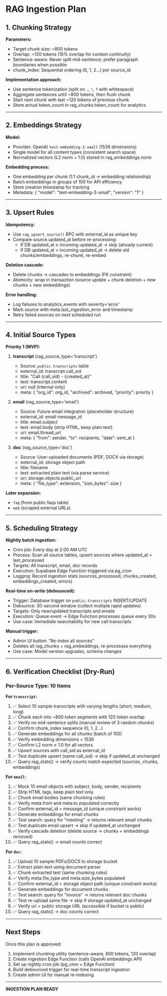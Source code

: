 # RAG Ingestion Plan

## 1. Chunking Strategy

**Parameters:**
- Target chunk size: ~800 tokens
- Overlap: ~120 tokens (15% overlap for context continuity)
- Sentence-aware: Never split mid-sentence; prefer paragraph boundaries when possible
- chunk_index: Sequential ordering (0, 1, 2...) per source_id

**Implementation approach:**
- Use sentence tokenization (split on `.`, `!`, `?` with whitespace)
- Aggregate sentences until ~800 tokens, then flush chunk
- Start next chunk with last ~120 tokens of previous chunk
- Store actual token_count in rag_chunks.token_count for analytics

---

## 2. Embeddings Strategy

**Model:**
- Provider: OpenAI `text-embedding-3-small` (1536 dimensions)
- Single model for all content types (consistent search space)
- Normalized vectors (L2 norm = 1.0) stored in rag_embeddings.norm

**Embedding process:**
- One embedding per chunk (1:1 chunk_id → embedding relationship)
- Batch embeddings in groups of 100 for API efficiency
- Store creation timestamp for tracking
- Metadata: { "model": "text-embedding-3-small", "version": "1" }

---

## 3. Upsert Rules

**Idempotency:**
- Use `rag_upsert_source()` RPC with external_id as unique key
- Compare source.updated_at before re-processing:
  - If DB updated_at ≥ incoming updated_at → skip (already current)
  - If DB updated_at < incoming updated_at → delete old chunks/embeddings, re-chunk, re-embed

**Deletion cascade:**
- Delete chunks → cascades to embeddings (FK constraint)
- Atomicity: wrap in transaction (source update + chunk deletion + new chunks + new embeddings)

**Error handling:**
- Log failures to analytics_events with severity='error'
- Mark source with meta.last_ingestion_error and timestamp
- Retry failed sources on next scheduled run

---

## 4. Initial Source Types

**Priority 1 (MVP):**

1. **transcript** (rag_source_type='transcript')
   - Source: `public.transcripts` table
   - external_id: transcript.call_sid
   - title: "Call {call_sid} - {created_at}"
   - text: transcript.content
   - uri: null (internal only)
   - meta: { "org_id": org_id, "archived": archived, "priority": priority }

2. **email** (rag_source_type='email')
   - Source: Future email integration (placeholder structure)
   - external_id: email message_id
   - title: email.subject
   - text: email.body (strip HTML, keep plain text)
   - uri: email.thread_url
   - meta: { "from": sender, "to": recipients, "date": sent_at }

3. **doc** (rag_source_type='doc')
   - Source: User-uploaded documents (PDF, DOCX via storage)
   - external_id: storage object path
   - title: filename
   - text: extracted plain text (via parse service)
   - uri: storage.objects.public_url
   - meta: { "file_type": extension, "size_bytes": size }

**Later expansion:**
- `faq` (from public.faqs table)
- `web` (scraped external URLs)

---

## 5. Scheduling Strategy

**Nightly batch ingestion:**
- Cron job: Every day at 2:00 AM UTC
- Process: Scan all source tables, upsert sources where updated_at > last_processed
- Targets: All transcript, email, doc records
- Execution: Supabase Edge Function triggered via pg_cron
- Logging: Record ingestion stats (sources_processed, chunks_created, embeddings_created, errors)

**Real-time on-write (debounced):**
- Trigger: Database trigger on `public.transcripts` INSERT/UPDATE
- Debounce: 30-second window (collect multiple rapid updates)
- Targets: Only new/updated transcripts and emails
- Execution: Queue event → Edge Function processes queue every 30s
- Use case: Immediate searchability for new call transcripts

**Manual trigger:**
- Admin UI button: "Re-index all sources"
- Deletes all rag_chunks + rag_embeddings, re-processes everything
- Use case: Model version upgrades, schema changes

---

## 6. Verification Checklist (Dry-Run)

### Per-Source Type: 10 Items

**For `transcript`:**
1. ✅ Select 10 sample transcripts with varying lengths (short, medium, long)
2. ✅ Chunk each into ~800 token segments with 120 token overlap
3. ✅ Verify no mid-sentence splits (manual review of 3 random chunks)
4. ✅ Confirm chunk_index sequence (0, 1, 2...)
5. ✅ Generate embeddings for all chunks (batch of 100)
6. ✅ Verify embedding dimensions = 1536
7. ✅ Confirm L2 norm ≈ 1.0 for all vectors
8. ✅ Upsert sources with call_sid as external_id
9. ✅ Test duplicate upsert (same call_sid) → skip if updated_at unchanged
10. ✅ Query rag_stats() → verify counts match expected (sources, chunks, embeddings)

**For `email`:**
1. ✅ Mock 10 email objects with subject, body, sender, recipients
2. ✅ Strip HTML tags, keep plain text only
3. ✅ Chunk email bodies (same chunking rules)
4. ✅ Verify meta.from and meta.to populated correctly
5. ✅ Confirm external_id = message_id (unique constraint works)
6. ✅ Generate embeddings for email chunks
7. ✅ Test search: query for "meeting" → returns relevant email chunks
8. ✅ Test duplicate email upsert → skip if updated_at unchanged
9. ✅ Verify cascade deletion (delete source → chunks + embeddings removed)
10. ✅ Query rag_stats() → email counts correct

**For `doc`:**
1. ✅ Upload 10 sample PDFs/DOCX to storage bucket
2. ✅ Extract plain text using document parser
3. ✅ Chunk extracted text (same chunking rules)
4. ✅ Verify meta.file_type and meta.size_bytes populated
5. ✅ Confirm external_id = storage object path (unique constraint works)
6. ✅ Generate embeddings for document chunks
7. ✅ Test search: query for "invoice" → returns relevant doc chunks
8. ✅ Test re-upload same file → skip if storage updated_at unchanged
9. ✅ Verify uri = public storage URL (accessible if bucket is public)
10. ✅ Query rag_stats() → doc counts correct

---

## Next Steps

Once this plan is approved:
1. Implement chunking utility (sentence-aware, 800 tokens, 120 overlap)
2. Create ingestion Edge Function (calls OpenAI embeddings API)
3. Set up nightly cron job (pg_cron + Edge Function)
4. Build debounced trigger for real-time transcript ingestion
5. Create admin UI for manual re-indexing

---

**INGESTION PLAN READY**
